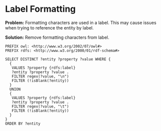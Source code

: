 # Label Formatting

**Problem:** Formatting characters are used in a label. This may cause issues when trying to reference the entity by label.

**Solution:** Remove formatting characters from label.

```sparql
PREFIX owl: <http://www.w3.org/2002/07/owl#>
PREFIX rdfs: <http://www.w3.org/2000/01/rdf-schema#>

SELECT DISTINCT ?entity ?property ?value WHERE {
  {
   VALUES ?property {rdfs:label}
   ?entity ?property ?value .
   FILTER regex(?value, "\n")
   FILTER (!isBlank(?entity))
  }
  UNION
  {
   VALUES ?property {rdfs:label}
   ?entity ?property ?value .
   FILTER regex(?value, "\t")
   FILTER (!isBlank(?entity))
  }
}
ORDER BY ?entity
```
